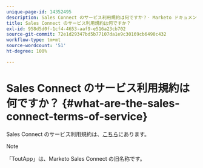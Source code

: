 ```yaml
---
unique-page-id: 14352495
description: Sales Connect のサービス利用規約は何ですか？- Marketo ドキュメント - 製品ドキュメント
title: Sales Connect のサービス利用規約は何ですか？
exl-id: 958d5d0f-1cf4-4653-aaf9-e516a23cb702
source-git-commit: 72e1d29347bd5b77107da1e9c30169cb6490c432
workflow-type: tm+mt
source-wordcount: '51'
ht-degree: 100%

---
```


# Sales Connect のサービス利用規約は何ですか？ {#what-are-the-sales-connect-terms-of-service}

Sales Connect のサービス利用規約は、[こちら](https://documents.marketo.com/toutapp/terms)にあります。

>[!NOTE]
>
>「ToutApp」は、Marketo Sales Connect の旧名称です。
